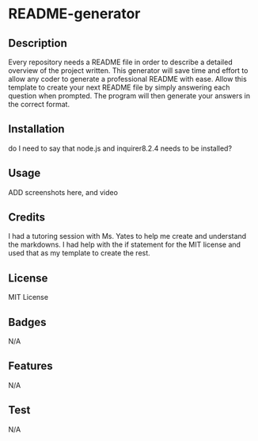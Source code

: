 # README-generator

## Description
Every repository needs a README file in order to describe a detailed overview of the project written. This generator will save time and effort to allow any coder to generate a professional README with ease. Allow this template to create your next README file by simply answering each question when prompted. The program will then generate your answers in the correct format.

## Installation
do I need to say that node.js and inquirer8.2.4 needs to be installed? 

## Usage
ADD screenshots here, and video

## Credits
I had a tutoring session with Ms. Yates to help me create and understand the markdowns. I had help with the if statement for the MIT license and used that as my template to create the rest. 

## License
MIT License

## Badges
N/A

## Features
N/A

## Test
N/A